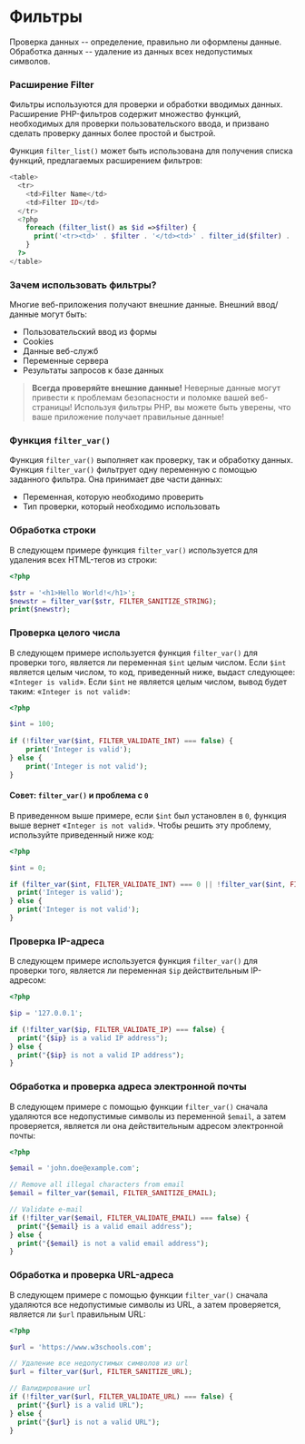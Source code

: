 # Фильтры

Проверка данных -- определение, правильно ли оформлены данные.
Обработка данных -- удаление из данных всех недопустимых символов.

### Расширение Filter

Фильтры используются для проверки и обработки вводимых данных. Расширение PHP-фильтров содержит множество функций, необходимых для проверки пользовательского ввода, и призвано сделать проверку данных более простой и быстрой.

Функция `filter_list()` может быть использована для получения списка функций, предлагаемых расширением фильтров:

```php
<table>
  <tr>
    <td>Filter Name</td>
    <td>Filter ID</td>
  </tr>
  <?php
    foreach (filter_list() as $id =>$filter) {
      print('<tr><td>' . $filter . '</td><td>' . filter_id($filter) . '</td></tr>');
    }
  ?>
</table>
```

### Зачем использовать фильтры?

Многие веб-приложения получают внешние данные. Внешний ввод/данные могут быть:

- Пользовательский ввод из формы
- Cookies
- Данные веб-служб
- Переменные сервера
- Результаты запросов к базе данных

> **Всегда проверяйте внешние данные!**
Неверные данные могут привести к проблемам безопасности и поломке вашей веб-страницы!
Используя фильтры PHP, вы можете быть уверены, что ваше приложение получает правильные данные!

### Функция `filter_var()`

Функция `filter_var()` выполняет как проверку, так и обработку данных. Функция `filter_var()` фильтрует одну переменную с помощью заданного фильтра. Она принимает две части данных:

- Переменная, которую необходимо проверить
- Тип проверки, который необходимо использовать

### Обработка строки

В следующем примере функция `filter_var()` используется для удаления всех HTML-тегов из строки:

```php
<?php

$str = '<h1>Hello World!</h1>';
$newstr = filter_var($str, FILTER_SANITIZE_STRING);
print($newstr);
```

### Проверка целого числа

В следующем примере используется функция `filter_var()` для проверки того, является ли переменная `$int` целым числом. Если `$int` является целым числом, то код, приведенный ниже, выдаст следующее: «`Integer is valid`». Если `$int` не является целым числом, вывод будет таким: «`Integer is not valid`»:

```php
<?php  

$int = 100;  
  
if (!filter_var($int, FILTER_VALIDATE_INT) === false) {  
	print('Integer is valid');
} else {  
	print('Integer is not valid');  
}
```

#### Совет: `filter_var()` и проблема с `0`

В приведенном выше примере, если `$int` был установлен в `0`, функция выше вернет «`Integer is not valid`». Чтобы решить эту проблему, используйте приведенный ниже код:

```php
<?php

$int = 0;

if (filter_var($int, FILTER_VALIDATE_INT) === 0 || !filter_var($int, FILTER_VALIDATE_INT) === false) {
  print('Integer is valid');
} else {
  print('Integer is not valid');
}
```

### Проверка IP-адреса

В следующем примере используется функция `filter_var()` для проверки того, является ли переменная `$ip` действительным IP-адресом:

```php
<?php

$ip = '127.0.0.1';

if (!filter_var($ip, FILTER_VALIDATE_IP) === false) {
  print("{$ip} is a valid IP address");
} else {
  print("{$ip} is not a valid IP address");
}
```

### Обработка и проверка адреса электронной почты

В следующем примере с помощью функции `filter_var()` сначала удаляются все недопустимые символы из переменной `$email`, а затем проверяется, является ли она действительным адресом электронной почты:

```php
<?php

$email = 'john.doe@example.com';

// Remove all illegal characters from email
$email = filter_var($email, FILTER_SANITIZE_EMAIL);

// Validate e-mail
if (!filter_var($email, FILTER_VALIDATE_EMAIL) === false) {
  print("{$email} is a valid email address");
} else {
  print("{$email} is not a valid email address");
}
```

### Обработка и проверка URL-адреса

В следующем примере с помощью функции `filter_var()` сначала удаляются все недопустимые символы из URL, а затем проверяется, является ли `$url` правильным URL:

```php
<?php

$url = 'https://www.w3schools.com';

// Удаление все недопустимых символов из url
$url = filter_var($url, FILTER_SANITIZE_URL);

// Валидирование url
if (!filter_var($url, FILTER_VALIDATE_URL) === false) {
  print("{$url} is a valid URL");
} else {
  print("{$url} is not a valid URL");
}
```

